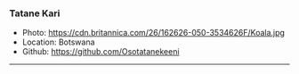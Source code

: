 ### Tatane Kari
- Photo: https://cdn.britannica.com/26/162626-050-3534626F/Koala.jpg
- Location: Botswana
- Github: https://github.com/Osotatanekeeni
***
